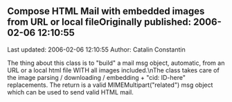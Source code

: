 ## Compose HTML Mail with embedded images from URL or local fileOriginally published: 2006-02-06 12:10:55 
Last updated: 2006-02-06 12:10:55 
Author: Catalin Constantin 
 
The thing about this class is to "build" a mail msg object, automatic, from an URL or a local html file WITH all images included.\nThe class takes care of the image parsing / downloading / embedding + "cid: ID-here" replacements. The return is a valid MIMEMultipart("related") msg object which can be used to send valid HTML mail.